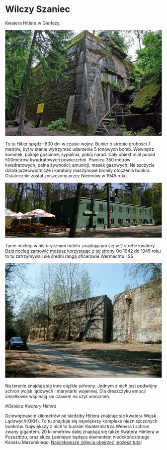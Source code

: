 # Wilczy Szaniec

Kwatera Hitlera w Gierłoży.

![Kwatera Hitlera](wilczy1.jpg)

To tu Hitler spędził 800 dni w czasie wojny. Bunier o stropie grubości 7 metrów, 
był w stanie wytrzymać uderzenie 5 tonowych bomb. Wewnątrz kominek, pokoje gościnne,
sypialnia, pokój narad. Cały obiekt mial ponad 500metrów kwadratowych powierzchni.
Piwnica 350 metrów kwadratowych, pełna żywności, amunicji, masek gazowych. 
Na szczycie działa przeciwlotnicze i karabiny maszynowe broniły otoczenia bunkra.
Ostatecznie został zniszczony przez Niemców w 1945 roku.

![Baza noclegowa](wilczy3.jpg)

Tanie noclegi w historycznym hotelu znajdującym się w 2 strefie kwatery.
[Dziś nocleg zamowić możesz korzystając z tej strony](http://wolfsschanze.pl/ "Tytuł")
Od 1942 do 1945 roku to tu zatrzymywali się średni rangą oficerowie Wermachtu i SS.

![Inne bunkry ciężkie](wilczy2.jpg)

Na terenie znajdują się inne ciężkie schrony. 
Jednym z nich jest podwójny schron wojsk lądowych i marynarki wojennej.
Dla dreszczyku emocji śmiałkowie wspinają sie czasem na szyt umocnień.

#*Okolica Kwatery Hitlera*

Dziewiętnaście kilometrów od siedziby Hitlera znajduje sie kwatera Wojsk Lądowych(OKH).
To tu znajduje się największy kompleks niezniszczonych bunkrów.
Największy z nich to bunkier Kwatermistrza Webera i schron zwany gigantem.
20 kilometrów dalej znajdują się także Kwatera Himlera w Pozezdrzu, 
oraz śluza Leśniewo będąca elementem niedokończonego KanaŁu Mazurskiego.
[Najciekawsze zdjecia obejrzeć możesz tutaj](https://www.google.pl/search?q=mamerki&biw=1127&bih=588&tbm=isch&imgil=jmcxDgDIe5TFNM%253A%253BSYFTjyyEmyisoM%253Bhttp%25253A%25252F%25252Fmazury.info.pl%25252Fatrakcje%25252Fmamerki%25252F&source=iu&pf=m&fir=jmcxDgDIe5TFNM%253A%252CSYFTjyyEmyisoM%252C_&usg=__mLqd9_wVclRRaZ0Fm3VHNy8vfiA%3D&dpr=1&ved=0ahUKEwiH4t_ij9DMAhVD_iwKHYaXC4EQyjcILA&ei=hiYyV4eHF8P8swGGr66ICA#imgrc=jmcxDgDIe5TFNM%3A)
